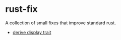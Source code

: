 # rust-fix
A collection of small fixes that improve standard rust. 

* [derive display trait](derive-display)